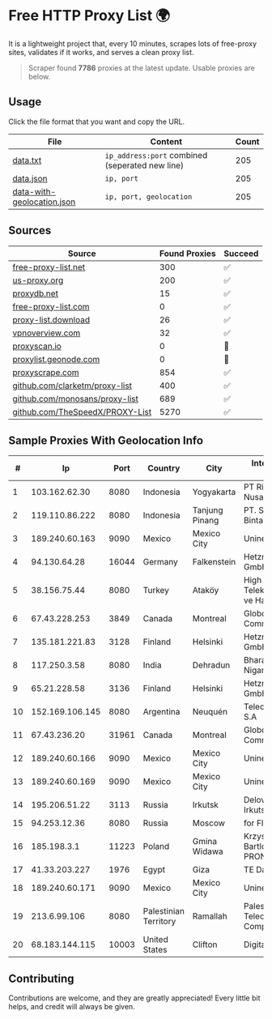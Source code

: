 
# Free HTTP Proxy List 🌍

It is a lightweight project that, every 10 minutes, scrapes lots of free-proxy sites, validates if it works, and serves a clean proxy list.


> Scraper found **7786** proxies at the latest update. Usable proxies are below.

## Usage

Click the file format that you want and copy the URL.


|File|Content|Count|
|----|-------|-----|
|[data.txt](https://raw.githubusercontent.com/themiralay/Proxy-List-World/master/data.txt)|`ip_address:port` combined (seperated new line)|205|
|[data.json](https://raw.githubusercontent.com/themiralay/Proxy-List-World/master/data.json)|`ip, port`|205|
|[data-with-geolocation.json](https://raw.githubusercontent.com/themiralay/Proxy-List-World/master/data-with-geolocation.json)|`ip, port, geolocation`|205|

## Sources

|Source|Found Proxies|Succeed|
|------|-------------|-------|
|[free-proxy-list.net](https://free-proxy-list.net)|300|✅|
|[us-proxy.org](https://www.us-proxy.org)|200|✅|
|[proxydb.net](http://proxydb.net)|15|✅|
|[free-proxy-list.com](https://free-proxy-list.com/?page=&port=&type%5B%5D=http&type%5B%5D=https&up_time=0&search=Search)|0|✅|
|[proxy-list.download](https://www.proxy-list.download/HTTP)|26|✅|
|[vpnoverview.com](https://vpnoverview.com/privacy/anonymous-browsing/free-proxy-servers)|32|✅|
|[proxyscan.io](https://www.proxyscan.io)|0|🚫|
|[proxylist.geonode.com](https://proxylist.geonode.com/api/proxy-list?limit=300&page=1&sort_by=lastChecked&sort_type=desc&protocols=http,https)|0|🚫|
|[proxyscrape.com](https://api.proxyscrape.com/v2/?request=displayproxies&protocol=http&timeout=10000&country=all&ssl=all&anonymity=all)|854|✅|
|[github.com/clarketm/proxy-list](https://raw.githubusercontent.com/clarketm/proxy-list/master/proxy-list-raw.txt)|400|✅|
|[github.com/monosans/proxy-list](https://raw.githubusercontent.com/monosans/proxy-list/main/proxies/http.txt)|689|✅|
|[github.com/TheSpeedX/PROXY-List](https://raw.githubusercontent.com/TheSpeedX/PROXY-List/master/http.txt)|5270|✅|


## Sample Proxies With Geolocation Info

|#|Ip|Port|Country|City|Internet Service Provider|
|-|--|----|-------|----|-------------------------|
|1|103.162.62.30|8080|Indonesia|Yogyakarta|PT Ring Media Nusantara|
|2|119.110.86.222|8080|Indonesia|Tanjung Pinang|PT. Solusindo Bintang Pratama|
|3|189.240.60.163|9090|Mexico|Mexico City|Uninet S.A. de C.V.|
|4|94.130.64.28|16044|Germany|Falkenstein|Hetzner Online GmbH|
|5|38.156.75.44|8080|Turkey|Ataköy|High Speed Telekomunikasyon ve Hab. Hiz. Ltd. Sti.|
|6|67.43.228.253|3849|Canada|Montreal|GloboTech Communications|
|7|135.181.221.83|3128|Finland|Helsinki|Hetzner Online GmbH|
|8|117.250.3.58|8080|India|Dehradun|Bharat Sanchar Nigam Ltd|
|9|65.21.228.58|3136|Finland|Helsinki|Hetzner Online GmbH|
|10|152.169.106.145|8080|Argentina|Neuquén|Telecom Argentina S.A|
|11|67.43.236.20|31961|Canada|Montreal|GloboTech Communications|
|12|189.240.60.166|9090|Mexico|Mexico City|Uninet S.A. de C.V.|
|13|189.240.60.169|9090|Mexico|Mexico City|Uninet S.A. de C.V.|
|14|195.206.51.22|3113|Russia|Irkutsk|Delovaya Set' - Irkutsk|
|15|94.253.12.36|8080|Russia|Moscow|for Flex Ltd|
|16|185.198.3.1|11223|Poland|Gmina Widawa|Krzysztof Pluciennik Bartlomiej trading as PRONET-SERWIS|
|17|41.33.203.227|1976|Egypt|Giza|TE Data|
|18|189.240.60.171|9090|Mexico|Mexico City|Uninet S.A. de C.V.|
|19|213.6.99.106|8080|Palestinian Territory|Ramallah|Palestine Telecommunications Company|
|20|68.183.144.115|10003|United States|Clifton|DigitalOcean, LLC|



## Contributing

Contributions are welcome, and they are greatly appreciated! Every
little bit helps, and credit will always be given.

